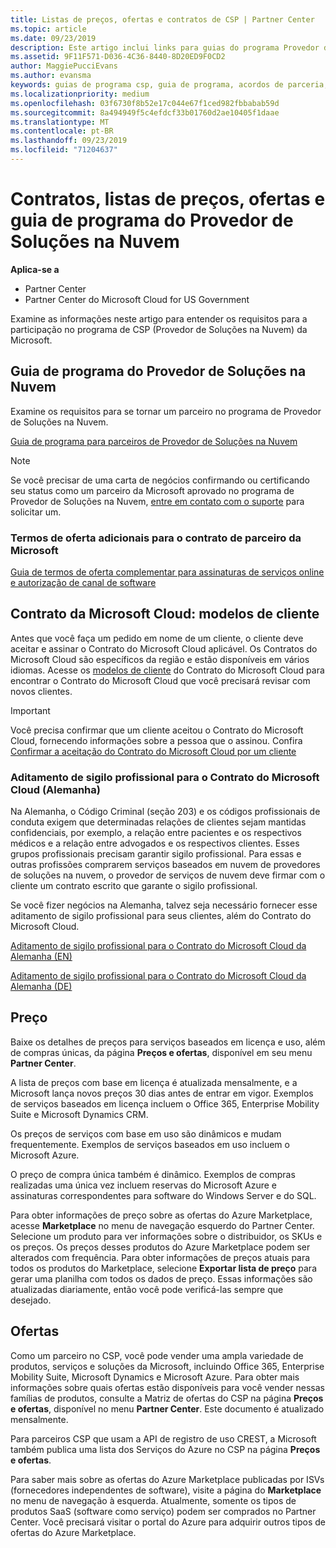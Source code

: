 ```yaml
---
title: Listas de preços, ofertas e contratos de CSP | Partner Center
ms.topic: article
ms.date: 09/23/2019
description: Este artigo inclui links para guias do programa Provedor de Soluções na Nuvem, contratos de parceiro, contratos do cliente, listas de preços e ofertas.
ms.assetid: 9F11F571-D036-4C36-8440-8D20ED9F0CD2
author: MaggiePucciEvans
ms.author: evansma
keywords: guias de programa csp, guia de programa, acordos de parceria, contrato do cliente, listas de preço, ofertas
ms.localizationpriority: medium
ms.openlocfilehash: 03f6730f8b52e17c044e67f1ced982fbbabab59d
ms.sourcegitcommit: 8a494949f5c4efdcf33b01760d2ae10405f1daae
ms.translationtype: MT
ms.contentlocale: pt-BR
ms.lasthandoff: 09/23/2019
ms.locfileid: "71204637"
---
```

# <a name="cloud-solution-provider-program-guide-agreements-price-lists-and-offers"></a>Contratos, listas de preços, ofertas e guia de programa do Provedor de Soluções na Nuvem

**Aplica-se a**

-  Partner Center
-  Partner Center do Microsoft Cloud for US Government


Examine as informações neste artigo para entender os requisitos para a participação no programa de CSP (Provedor de Soluções na Nuvem) da Microsoft.

## <a name="cloud-solution-provider-program-guide"></a>Guia de programa do Provedor de Soluções na Nuvem

Examine os requisitos para se tornar um parceiro no programa de Provedor de Soluções na Nuvem.

[Guia de programa para parceiros de Provedor de Soluções na Nuvem](https://go.microsoft.com/fwlink/p/?LinkId=617100)

>[!Note]
>Se você precisar de uma carta de negócios confirmando ou certificando seu status como um parceiro da Microsoft aprovado no programa de Provedor de Soluções na Nuvem, [entre em contato com o suporte](https://partner.microsoft.com/pcv/servicerequests/create) para solicitar um.

### <a name="additional-offer-terms-to-the-microsoft-partner-agreement"></a>Termos de oferta adicionais para o contrato de parceiro da Microsoft

[Guia de termos de oferta complementar para assinaturas de serviços online e autorização de canal de software](https://query.prod.cms.rt.microsoft.com/cms/api/am/binary/RE3NOo7)

## <a name="microsoft-cloud-agreement-customer-templates"></a>Contrato da Microsoft Cloud: modelos de cliente

Antes que você faça um pedido em nome de um cliente, o cliente deve aceitar e assinar o Contrato do Microsoft Cloud aplicável. Os Contratos do Microsoft Cloud são específicos da região e estão disponíveis em vários idiomas. Acesse os [modelos de cliente](agreements.md) do Contrato do Microsoft Cloud para encontrar o Contrato do Microsoft Cloud que você precisará revisar com novos clientes.

>[!IMPORTANT]
>Você precisa confirmar que um cliente aceitou o Contrato do Microsoft Cloud, fornecendo informações sobre a pessoa que o assinou. Confira [Confirmar a aceitação do Contrato do Microsoft Cloud por um cliente](confirm-consent.md) 

### <a name="professional-secrecy-amendment-to-the-microsoft-cloud-agreement-germany"></a>Aditamento de sigilo profissional para o Contrato do Microsoft Cloud (Alemanha)

Na Alemanha, o Código Criminal (seção 203) e os códigos profissionais de conduta exigem que determinadas relações de clientes sejam mantidas confidenciais, por exemplo, a relação entre pacientes e os respectivos médicos e a relação entre advogados e os respectivos clientes. Esses grupos profissionais precisam garantir sigilo profissional. Para essas e outras profissões comprarem serviços baseados em nuvem de provedores de soluções na nuvem, o provedor de serviços de nuvem deve firmar com o cliente um contrato escrito que garante o sigilo profissional.

Se você fizer negócios na Alemanha, talvez seja necessário fornecer esse aditamento de sigilo profissional para seus clientes, além do Contrato do Microsoft Cloud.

[Aditamento de sigilo profissional para o Contrato do Microsoft Cloud da Alemanha (EN)](https://go.microsoft.com/fwlink/?linkid=2030827&clcid=0x409)

[Aditamento de sigilo profissional para o Contrato do Microsoft Cloud da Alemanha (DE)](https://go.microsoft.com/fwlink/?linkid=2030827&clcid=0x407)

## <a name="pricing"></a>Preço

Baixe os detalhes de preços para serviços baseados em licença e uso, além de compras únicas, da página **Preços e ofertas**, disponível em seu menu **Partner Center**.

A lista de preços com base em licença é atualizada mensalmente, e a Microsoft lança novos preços 30 dias antes de entrar em vigor. Exemplos de serviços baseados em licença incluem o Office 365, Enterprise Mobility Suite e Microsoft Dynamics CRM. 

Os preços de serviços com base em uso são dinâmicos e mudam frequentemente. Exemplos de serviços baseados em uso incluem o Microsoft Azure.

O preço de compra única também é dinâmico. Exemplos de compras realizadas uma única vez incluem reservas do Microsoft Azure e assinaturas correspondentes para software do Windows Server e do SQL.

Para obter informações de preço sobre as ofertas do Azure Marketplace, acesse **Marketplace** no menu de navegação esquerdo do Partner Center. Selecione um produto para ver informações sobre o distribuidor, os SKUs e os preços. Os preços desses produtos do Azure Marketplace podem ser alterados com frequência. Para obter informações de preços atuais para todos os produtos do Marketplace, selecione **Exportar lista de preço** para gerar uma planilha com todos os dados de preço. Essas informações são atualizadas diariamente, então você pode verificá-las sempre que desejado.

## <a name="offers"></a>Ofertas

Como um parceiro no CSP, você pode vender uma ampla variedade de produtos, serviços e soluções da Microsoft, incluindo Office 365, Enterprise Mobility Suite, Microsoft Dynamics e Microsoft Azure. Para obter mais informações sobre quais ofertas estão disponíveis para você vender nessas famílias de produtos, consulte a Matriz de ofertas do CSP na página **Preços e ofertas**, disponível no menu **Partner Center**. Este documento é atualizado mensalmente.

Para parceiros CSP que usam a API de registro de uso CREST, a Microsoft também publica uma lista dos Serviços do Azure no CSP na página **Preços e ofertas**.

Para saber mais sobre as ofertas do Azure Marketplace publicadas por ISVs (fornecedores independentes de software), visite a página do **Marketplace** no menu de navegação à esquerda. Atualmente, somente os tipos de produtos SaaS (software como serviço) podem ser comprados no Partner Center. Você precisará visitar o portal do Azure para adquirir outros tipos de ofertas do Azure Marketplace.
